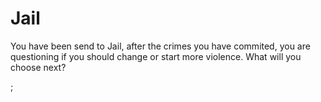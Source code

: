 # Jail

You have been send to Jail, after the crimes you have commited, you are questioning if you should change or start more violence. What will you choose next?



;

